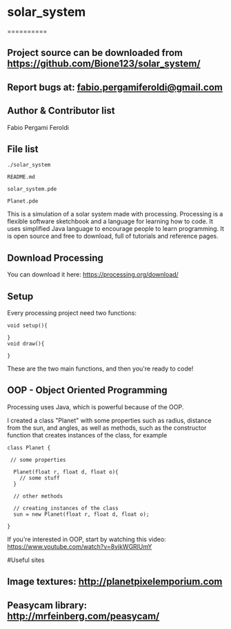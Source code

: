 # solar_system
==========

Project source can be downloaded from https://github.com/Bione123/solar_system/
-----------

Report bugs at: fabio.pergamiferoldi@gmail.com
-----------

Author & Contributor list
-----------
Fabio Pergami Feroldi

File list
-----------
```
./solar_system

README.md

solar_system.pde

Planet.pde
```
This is a simulation of a solar system made with processing.
Processing is a flexible software sketchbook and a language for learning how to code. It uses simplified Java language to encourage people to learn programming.
It is open source and free to download, full of tutorials and reference pages.

Download Processing
---------

You can download it here: https://processing.org/download/

Setup
---------
Every processing project need two functions: 
```
void setup(){

}
void draw(){

}
```
These are the two main functions, and then you're ready to code!

OOP - Object Oriented Programming
---------

Processing uses Java, which is powerful because of the OOP.

I created a class "Planet" with some properties such as radius, distance from the sun, and angles, as well as methods, such as the constructor function that creates instances of the class, for example

```
class Planet {
 
 // some properties
  
  Planet(float r, float d, float o){
    // some stuff
  }
  
  // other methods
  
  // creating instances of the class
  sun = new Planet(float r, float d, float o);
  
}
```
If you're interested in OOP, start by watching this video: https://www.youtube.com/watch?v=8yjkWGRlUmY

#Useful sites

Image textures: http://planetpixelemporium.com
---------
Peasycam library: http://mrfeinberg.com/peasycam/
---------
